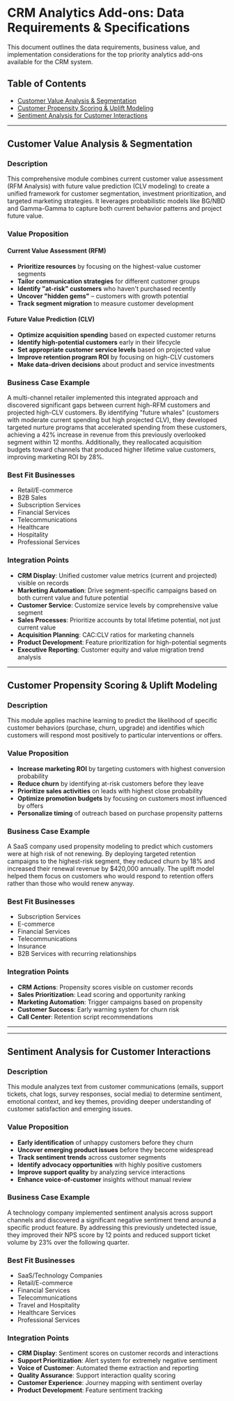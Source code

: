 # CRM Analytics Add-ons: Data Requirements & Specifications

This document outlines the data requirements, business value, and implementation considerations for the top priority analytics add-ons available for the CRM system.

## Table of Contents

- [Customer Value Analysis & Segmentation](#customer-value-analysis--segmentation)
- [Customer Propensity Scoring & Uplift Modeling](#customer-propensity-scoring--uplift-modeling)
- [Sentiment Analysis for Customer Interactions](#sentiment-analysis-for-customer-interactions)

---

## Customer Value Analysis & Segmentation

### Description
This comprehensive module combines current customer value assessment (RFM Analysis) with future value prediction (CLV modeling) to create a unified framework for customer segmentation, investment prioritization, and targeted marketing strategies. It leverages probabilistic models like BG/NBD and Gamma-Gamma to capture both current behavior patterns and project future value.

### Value Proposition
#### Current Value Assessment (RFM)
- **Prioritize resources** by focusing on the highest-value customer segments
- **Tailor communication strategies** for different customer groups
- **Identify "at-risk" customers** who haven't purchased recently
- **Uncover "hidden gems"** – customers with growth potential
- **Track segment migration** to measure customer development

#### Future Value Prediction (CLV)
- **Optimize acquisition spending** based on expected customer returns
- **Identify high-potential customers** early in their lifecycle
- **Set appropriate customer service levels** based on projected value
- **Improve retention program ROI** by focusing on high-CLV customers
- **Make data-driven decisions** about product and service investments

### Business Case Example
A multi-channel retailer implemented this integrated approach and discovered significant gaps between current high-RFM customers and projected high-CLV customers. By identifying "future whales" (customers with moderate current spending but high projected CLV), they developed targeted nurture programs that accelerated spending from these customers, achieving a 42% increase in revenue from this previously overlooked segment within 12 months. Additionally, they reallocated acquisition budgets toward channels that produced higher lifetime value customers, improving marketing ROI by 28%.

### Best Fit Businesses
- Retail/E-commerce
- B2B Sales
- Subscription Services
- Financial Services
- Telecommunications
- Healthcare
- Hospitality
- Professional Services

### Integration Points
- **CRM Display**: Unified customer value metrics (current and projected) visible on records
- **Marketing Automation**: Drive segment-specific campaigns based on both current value and future potential
- **Customer Service**: Customize service levels by comprehensive value segment
- **Sales Processes**: Prioritize accounts by total lifetime potential, not just current value
- **Acquisition Planning**: CAC:CLV ratios for marketing channels
- **Product Development**: Feature prioritization for high-potential segments
- **Executive Reporting**: Customer equity and value migration trend analysis

---

## Customer Propensity Scoring & Uplift Modeling

### Description
This module applies machine learning to predict the likelihood of specific customer behaviors (purchase, churn, upgrade) and identifies which customers will respond most positively to particular interventions or offers.

### Value Proposition
- **Increase marketing ROI** by targeting customers with highest conversion probability
- **Reduce churn** by identifying at-risk customers before they leave
- **Prioritize sales activities** on leads with highest close probability
- **Optimize promotion budgets** by focusing on customers most influenced by offers
- **Personalize timing** of outreach based on purchase propensity patterns

### Business Case Example
A SaaS company used propensity modeling to predict which customers were at high risk of not renewing. By deploying targeted retention campaigns to the highest-risk segment, they reduced churn by 18% and increased their renewal revenue by $420,000 annually. The uplift model helped them focus on customers who would respond to retention offers rather than those who would renew anyway.

### Best Fit Businesses
- Subscription Services
- E-commerce
- Financial Services
- Telecommunications
- Insurance
- B2B Services with recurring relationships

### Integration Points
- **CRM Actions**: Propensity scores visible on customer records
- **Sales Prioritization**: Lead scoring and opportunity ranking
- **Marketing Automation**: Trigger campaigns based on propensity
- **Customer Success**: Early warning system for churn risk
- **Call Center**: Retention script recommendations

---



---

## Sentiment Analysis for Customer Interactions

### Description
This module analyzes text from customer communications (emails, support tickets, chat logs, survey responses, social media) to determine sentiment, emotional context, and key themes, providing deeper understanding of customer satisfaction and emerging issues.

### Value Proposition
- **Early identification** of unhappy customers before they churn
- **Uncover emerging product issues** before they become widespread
- **Track sentiment trends** across customer segments
- **Identify advocacy opportunities** with highly positive customers
- **Improve support quality** by analyzing service interactions
- **Enhance voice-of-customer** insights without manual review

### Business Case Example
A technology company implemented sentiment analysis across support channels and discovered a significant negative sentiment trend around a specific product feature. By addressing this previously undetected issue, they improved their NPS score by 12 points and reduced support ticket volume by 23% over the following quarter.

### Best Fit Businesses
- SaaS/Technology Companies
- Retail/E-commerce
- Financial Services
- Telecommunications
- Travel and Hospitality
- Healthcare Services
- Professional Services

### Integration Points
- **CRM Display**: Sentiment scores on customer records and interactions
- **Support Prioritization**: Alert system for extremely negative sentiment
- **Voice of Customer**: Automated theme extraction and reporting
- **Quality Assurance**: Support interaction quality scoring
- **Customer Experience**: Journey mapping with sentiment overlay
- **Product Development**: Feature sentiment tracking
